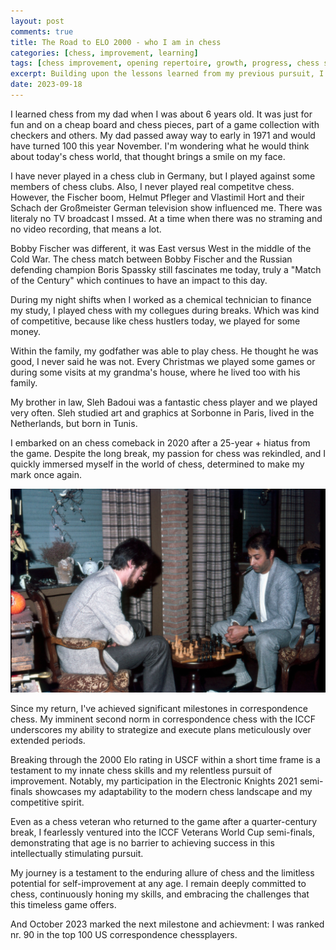 ```yaml
---
layout: post
comments: true
title: The Road to ELO 2000 - who I am in chess
categories: [chess, improvement, learning]
tags: [chess improvement, opening repertoire, growth, progress, chess strategies]
excerpt: Building upon the lessons learned from my previous pursuit, I continue to push the boundaries of my chess understanding, exploring the unknown in openings and strategies.
date: 2023-09-18
---
```


I learned chess from my dad when I was about 6 years old. It was just for fun and on a cheap board and chess pieces, part of a game collection with checkers and others. My dad passed away way to early in 1971 and would have turned 100 this year November. I'm wondering what he would think about today's chess world, that thought brings a smile on my face.

I have never played in a chess club in Germany, but I played against some members of chess clubs. Also, I never played real competitve chess. However, the Fischer boom, Helmut Pfleger and  Vlastimil Hort and their Schach der Großmeister German television show influenced me. There was literaly no TV broadcast I mssed. At a time when there was no straming and no video recording, that means a lot.

Bobby Fischer was different, it was East versus West in the middle of the Cold War. The chess match between Bobby Fischer and the Russian defending champion Boris Spassky still fascinates me today, truly a "Match of the Century" which continues to have an impact to this day.

During my night shifts when I worked as a chemical technician to finance my study, I played chess with my collegues during breaks. Which was kind of competitive, because like chess hustlers today, we played for some money.

Within the family, my godfather was able to play chess. He thought he was good, I never said he was not. Every Christmas we played some games or during some visits at my grandma's house, where he lived too with his family.

My brother in law, Sleh Badoui was a fantastic chess player and we played very often. Sleh studied art and graphics at Sorbonne in Paris, lived in the Netherlands, but born in Tunis.


I embarked on an chess comeback in 2020 after a 25-year + hiatus from the game. Despite the long break, my passion for chess was rekindled, and I quickly immersed myself in the world of chess, determined to make my mark once again.


![Alt text](<Screenshot 2023-10-15 191935.png>)

Since my return, I've achieved significant milestones in correspondence chess. My imminent second norm in correspondence chess with the ICCF underscores my ability to strategize and execute plans meticulously over extended periods.

Breaking through the 2000 Elo rating in USCF within a short time frame is a testament to my innate chess skills and my relentless pursuit of improvement. Notably, my participation in the Electronic Knights 2021 semi-finals showcases my adaptability to the modern chess landscape and my competitive spirit.

Even as a chess veteran who returned to the game after a quarter-century break, I fearlessly ventured into the ICCF Veterans World Cup semi-finals, demonstrating that age is no barrier to achieving success in this intellectually stimulating pursuit.

My journey is a testament to the enduring allure of chess and the limitless potential for self-improvement at any age. I remain deeply committed to chess, continuously honing my skills, and embracing the challenges that this timeless game offers.

And October 2023 marked the next milestone and achievment: I was ranked nr. 90 in the top 100 US correspondence chessplayers.
